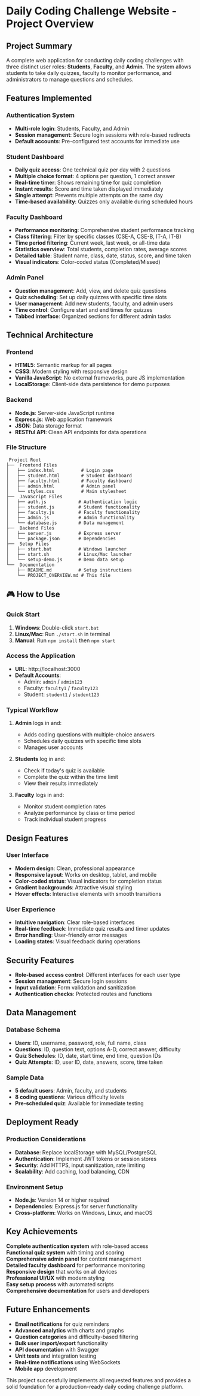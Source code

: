 # Daily Coding Challenge Website - Project Overview

##  Project Summary

A complete web application for conducting daily coding challenges with three distinct user roles: **Students**, **Faculty**, and **Admin**. The system allows students to take daily quizzes, faculty to monitor performance, and administrators to manage questions and schedules.

##  Features Implemented

###  Authentication System
- **Multi-role login**: Students, Faculty, and Admin
- **Session management**: Secure login sessions with role-based redirects
- **Default accounts**: Pre-configured test accounts for immediate use

###  Student Dashboard
- **Daily quiz access**: One technical quiz per day with 2 questions
- **Multiple choice format**: 4 options per question, 1 correct answer
- **Real-time timer**: Shows remaining time for quiz completion
- **Instant results**: Score and time taken displayed immediately
- **Single attempt**: Prevents multiple attempts on the same day
- **Time-based availability**: Quizzes only available during scheduled hours

###  Faculty Dashboard
- **Performance monitoring**: Comprehensive student performance tracking
- **Class filtering**: Filter by specific classes (CSE-A, CSE-B, IT-A, IT-B)
- **Time period filtering**: Current week, last week, or all-time data
- **Statistics overview**: Total students, completion rates, average scores
- **Detailed table**: Student name, class, date, status, score, and time taken
- **Visual indicators**: Color-coded status (Completed/Missed)

###  Admin Panel
- **Question management**: Add, view, and delete quiz questions
- **Quiz scheduling**: Set up daily quizzes with specific time slots
- **User management**: Add new students, faculty, and admin users
- **Time control**: Configure start and end times for quizzes
- **Tabbed interface**: Organized sections for different admin tasks

##  Technical Architecture

### Frontend
- **HTML5**: Semantic markup for all pages
- **CSS3**: Modern styling with responsive design
- **Vanilla JavaScript**: No external frameworks, pure JS implementation
- **LocalStorage**: Client-side data persistence for demo purposes

### Backend
- **Node.js**: Server-side JavaScript runtime
- **Express.js**: Web application framework
- **JSON**: Data storage format
- **RESTful API**: Clean API endpoints for data operations

### File Structure
```
 Project Root
├──  Frontend Files
│   ├── index.html          # Login page
│   ├── student.html        # Student dashboard
│   ├── faculty.html        # Faculty dashboard
│   ├── admin.html          # Admin panel
│   └── styles.css          # Main stylesheet
├──  JavaScript Files
│   ├── auth.js            # Authentication logic
│   ├── student.js         # Student functionality
│   ├── faculty.js         # Faculty functionality
│   ├── admin.js           # Admin functionality
│   └── database.js        # Data management
├──  Backend Files
│   ├── server.js          # Express server
│   └── package.json       # Dependencies
├──  Setup Files
│   ├── start.bat          # Windows launcher
│   ├── start.sh           # Linux/Mac launcher
│   └── setup-demo.js      # Demo data setup
└──  Documentation
    ├── README.md          # Setup instructions
    └── PROJECT_OVERVIEW.md # This file
```

## 🎮 How to Use

### Quick Start
1. **Windows**: Double-click `start.bat`
2. **Linux/Mac**: Run `./start.sh` in terminal
3. **Manual**: Run `npm install` then `npm start`

### Access the Application
- **URL**: http://localhost:3000
- **Default Accounts**:
  - Admin: `admin` / `admin123`
  - Faculty: `faculty1` / `faculty123`
  - Student: `student1` / `student123`

### Typical Workflow
1. **Admin** logs in and:
   - Adds coding questions with multiple-choice answers
   - Schedules daily quizzes with specific time slots
   - Manages user accounts

2. **Students** log in and:
   - Check if today's quiz is available
   - Complete the quiz within the time limit
   - View their results immediately

3. **Faculty** logs in and:
   - Monitor student completion rates
   - Analyze performance by class or time period
   - Track individual student progress

##  Design Features

### User Interface
- **Modern design**: Clean, professional appearance
- **Responsive layout**: Works on desktop, tablet, and mobile
- **Color-coded status**: Visual indicators for completion status
- **Gradient backgrounds**: Attractive visual styling
- **Hover effects**: Interactive elements with smooth transitions

### User Experience
- **Intuitive navigation**: Clear role-based interfaces
- **Real-time feedback**: Immediate quiz results and timer updates
- **Error handling**: User-friendly error messages
- **Loading states**: Visual feedback during operations

##  Security Features

- **Role-based access control**: Different interfaces for each user type
- **Session management**: Secure login sessions
- **Input validation**: Form validation and sanitization
- **Authentication checks**: Protected routes and functions

##  Data Management

### Database Schema
- **Users**: ID, username, password, role, full name, class
- **Questions**: ID, question text, options A-D, correct answer, difficulty
- **Quiz Schedules**: ID, date, start time, end time, question IDs
- **Quiz Attempts**: ID, user ID, date, answers, score, time taken

### Sample Data
- **5 default users**: Admin, faculty, and students
- **8 coding questions**: Various difficulty levels
- **Pre-scheduled quiz**: Available for immediate testing

##  Deployment Ready

### Production Considerations
- **Database**: Replace localStorage with MySQL/PostgreSQL
- **Authentication**: Implement JWT tokens or session stores
- **Security**: Add HTTPS, input sanitization, rate limiting
- **Scalability**: Add caching, load balancing, CDN

### Environment Setup
- **Node.js**: Version 14 or higher required
- **Dependencies**: Express.js for server functionality
- **Cross-platform**: Works on Windows, Linux, and macOS

##  Key Achievements

 **Complete authentication system** with role-based access  
 **Functional quiz system** with timing and scoring  
 **Comprehensive admin panel** for content management  
 **Detailed faculty dashboard** for performance monitoring  
 **Responsive design** that works on all devices  
 **Professional UI/UX** with modern styling  
 **Easy setup process** with automated scripts  
 **Comprehensive documentation** for users and developers  

##  Future Enhancements

- **Email notifications** for quiz reminders
- **Advanced analytics** with charts and graphs
- **Question categories** and difficulty-based filtering
- **Bulk user import/export** functionality
- **API documentation** with Swagger
- **Unit tests** and integration testing
- **Real-time notifications** using WebSockets
- **Mobile app** development

This project successfully implements all requested features and provides a solid foundation for a production-ready daily coding challenge platform.

